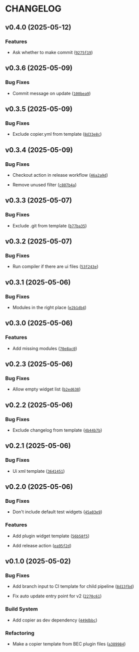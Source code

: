 # CHANGELOG


## v0.4.0 (2025-05-12)

### Features

- Ask whether to make commit
  ([`9275f19`](https://gitea.psi.ch/bec/bec_plugin_copier_template/commit/9275f19a263d8386c4e29efc28803e3f8ff67a44))


## v0.3.6 (2025-05-09)

### Bug Fixes

- Commit message on update
  ([`100bea9`](https://gitea.psi.ch/bec/bec_plugin_copier_template/commit/100bea97d381ec8ffc03f1f317d29d47ca1ca5dc))


## v0.3.5 (2025-05-09)

### Bug Fixes

- Exclude copier.yml from template
  ([`8d33e8c`](https://gitea.psi.ch/bec/bec_plugin_copier_template/commit/8d33e8c2eb1dd1e9ac4f34cfbcf0e1fad73792e1))


## v0.3.4 (2025-05-09)

### Bug Fixes

- Checkout action in release workflow
  ([`46a2a9d`](https://gitea.psi.ch/bec/bec_plugin_copier_template/commit/46a2a9d21451c4edaac78c468d0fa67a38f7d0b4))

- Remove unused filter
  ([`c807b4a`](https://gitea.psi.ch/bec/bec_plugin_copier_template/commit/c807b4a0dc508b8813422eaf24949d97f12c0ed8))


## v0.3.3 (2025-05-07)

### Bug Fixes

- Exclude .git from template
  ([`b77ba35`](https://gitea.psi.ch/bec/bec_plugin_copier_template/commit/b77ba350c37dc466d87ac885677a45b16ef0274d))


## v0.3.2 (2025-05-07)

### Bug Fixes

- Run compiler if there are ui files
  ([`53f243e`](https://gitea.psi.ch/bec/bec_plugin_copier_template/commit/53f243e4555779d95b13101eaf6596be392421a0))


## v0.3.1 (2025-05-06)

### Bug Fixes

- Modules in the right place
  ([`e2b1db4`](https://gitea.psi.ch/bec/bec_plugin_copier_template/commit/e2b1db45442eb8dff410477273dace5e55669bbd))


## v0.3.0 (2025-05-06)

### Features

- Add missing modules
  ([`70e8ac0`](https://gitea.psi.ch/bec/bec_plugin_copier_template/commit/70e8ac0891e234ddd9e5e546072f5e13c4aea9e1))


## v0.2.3 (2025-05-06)

### Bug Fixes

- Allow empty widget list
  ([`b2ed638`](https://gitea.psi.ch/bec/bec_plugin_copier_template/commit/b2ed6381237632de6225b1a7b18798388bf83893))


## v0.2.2 (2025-05-06)

### Bug Fixes

- Exclude changelog from template
  ([`4b44b7b`](https://gitea.psi.ch/bec/bec_plugin_copier_template/commit/4b44b7b599c3f27af153120a8529a20d164393f3))


## v0.2.1 (2025-05-06)

### Bug Fixes

- Ui xml template
  ([`3641451`](https://gitea.psi.ch/bec/bec_plugin_copier_template/commit/3641451d1960bca1e1b64d016d4669f053519fc6))


## v0.2.0 (2025-05-06)

### Bug Fixes

- Don't include default test widgets
  ([`45a03e9`](https://gitea.psi.ch/bec/bec_plugin_copier_template/commit/45a03e9dec15dd988f229296f360b764634b6947))

### Features

- Add plugin widget template
  ([`56b58f5`](https://gitea.psi.ch/bec/bec_plugin_copier_template/commit/56b58f58dbede707ee574fc0cc682b0b3723a11c))

- Add release action
  ([`ea95f2d`](https://gitea.psi.ch/bec/bec_plugin_copier_template/commit/ea95f2d97002e39dbaa9aec1d48b266b7a019b12))


## v0.1.0 (2025-05-02)

### Bug Fixes

- Add branch input to CI template for child pipeline
  ([`8d13fbd`](https://gitea.psi.ch/bec/bec_plugin_copier_template/commit/8d13fbdcda329f0361e3fcd58a6026a938325f23))

- Fix auto update entry point for v2
  ([`2270c61`](https://gitea.psi.ch/bec/bec_plugin_copier_template/commit/2270c61e69b2943444eec1158804b9b1598d0a02))

### Build System

- Add copier as dev dependency
  ([`449dbbc`](https://gitea.psi.ch/bec/bec_plugin_copier_template/commit/449dbbce49f398eb5df44d31e13ec32234284f70))

### Refactoring

- Make a copier template from BEC plugin files
  ([`a389984`](https://gitea.psi.ch/bec/bec_plugin_copier_template/commit/a389984d25daf978cf6ad1ff3a8664e1d656a6dd))
